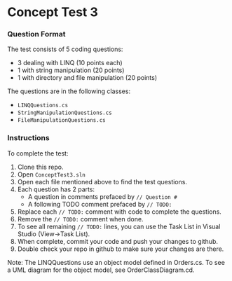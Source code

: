 # Concept Test 3

### Question Format ###
The test consists of 5 coding questions:  
- 3 dealing with LINQ (10 points each)
- 1 with string manipulation (20 points)
- 1 with directory and file manipulation (20 points)

The questions are in the following classes:
- `LINQQuestions.cs`
- `StringManipulationQuestions.cs`
- `FileManipulationQuestions.cs`


### Instructions ###
To complete the test:
1. Clone this repo.
2. Open `ConceptTest3.sln`
3. Open each file mentioned above to find the test questions.
3. Each question has 2 parts: 
    - A question in comments prefaced by `// Question #`
    - A following TODO comment prefaced by `// TODO:`
4. Replace each `// TODO:` comment with code to complete the questions.
5. Remove the `// TODO:` comment when done.
6. To see all remaining `// TODO:` lines, you can use the Task List in Visual Studio (View->Task List).
7. When complete, commit your code and push your changes to github.
8. Double check your repo in github to make sure your changes are there.

Note: The LINQQuestions use an object model defined in Orders.cs.  To see a UML diagram for the object model, see OrderClassDiagram.cd.
